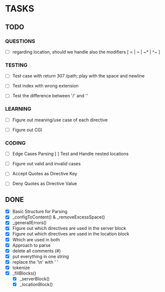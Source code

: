 # TASKS

## TODO
### QUESTIONS
- [ ] regarding location, should we handle also the modifiers [ = | ~ | ~* | ^~ ]


### TESTING
- [ ] Test case with return 307 /path; play with the space and newline
- [ ] Test index with wrong extension
- [ ] Test the difference between '/' and '\'


### LEARNING
- [ ] Figure out meaning/use case of each directive
- [ ] Figure out CGI


### CODING
- [ ] Edge Cases Parsing
  	[ ] Test and Handle nested locations
- [ ] Figure out valid and invalid cases
- [ ] Accept Quotes as Directive Key
- [ ] Deny Quotes as Directive Value


## DONE
- [x] Basic Structure for Parsing
- [x] _configToContent() & _removeExcessSpace()
- [x] _generallErrors()
- [x] Figure out which directives are used in the server block
- [x] Figure out which directives are used in the location block
- [x] Which are used in both
- [x] Approach to parse
-	[x] delete all comments (#)
-	[x] put everything in one string
-	[x] replace the '\n' with ' '
-	[x] tokenize
-	[X] _fillBlocks()
    - [X] _serverBlock()
    - [X] _locationBlock()